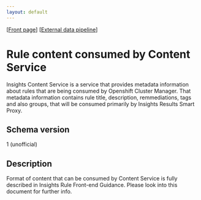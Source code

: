 ```yaml
---
layout: default
---
```

\[[Front page](../index.md)\] \[[External data pipeline](../external_data_pipeline.md)\]

# Rule content consumed by Content Service

Insights Content Service is a service that provides metadata information about
rules that are being consumed by Openshift Cluster Manager. That metadata
information contains rule title, description, remmediations, tags and also
groups, that will be consumed primarily by Insights Results Smart Proxy.

## Schema version

1 (unofficial)

## Description

Format of content that can be consumed by Content Service is fully described in
Insights Rule Front-end Guidance. Please look into this document for further
info.
